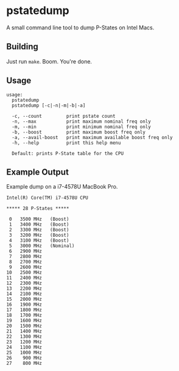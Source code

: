 # pstatedump
A small command line tool to dump P-States on Intel Macs.

## Building
Just run `make`. Boom. You're done.

## Usage
```
usage:
  pstatedump
  pstatedump [-c|-n|-m|-b|-a]

  -c, --count         print pstate count
  -n, --max           print maximum nominal freq only
  -m, --min           print minimum nominal freq only
  -b, --boost         print maximum boost freq only
  -a, --avail-boost   print maximum available boost freq only
  -h, --help          print this help menu

  Default: prints P-State table for the CPU
```

## Example Output
Example dump on a i7-4578U MacBook Pro. 
```
Intel(R) Core(TM) i7-4578U CPU 

***** 28 P-States *****

 0   3500 MHz   (Boost)
 1   3400 MHz   (Boost)
 2   3300 MHz   (Boost)
 3   3200 MHz   (Boost)
 4   3100 MHz   (Boost)
 5   3000 MHz   (Nominal)
 6   2900 MHz
 7   2800 MHz
 8   2700 MHz
 9   2600 MHz
10   2500 MHz
11   2400 MHz
12   2300 MHz
13   2200 MHz
14   2100 MHz
15   2000 MHz
16   1900 MHz
17   1800 MHz
18   1700 MHz
19   1600 MHz
20   1500 MHz
21   1400 MHz
22   1300 MHz
23   1200 MHz
24   1100 MHz
25   1000 MHz
26    900 MHz
27    800 MHz
```
